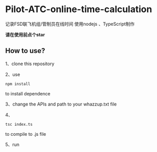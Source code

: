 # Pilot-ATC-online-time-calculation
记录FSD联飞机组/管制员在线时间
使用nodejs 、TypeScript制作

<strong>
请在使用前点个star
</strong>

## How to use?

1、clone this repository

2、use 
```sh
npm install
``` 
to install dependence

3、change the APIs and path to your whazzup.txt file

4、 
```sh
tsc index.ts
``` 
to compile to .js file

5、run
